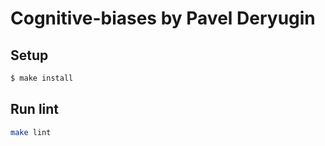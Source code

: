 # Cognitive-biases by Pavel Deryugin

## Setup

```sh
$ make install
```

## Run lint

```sh
make lint
```
